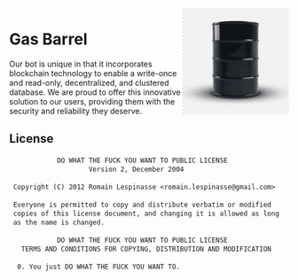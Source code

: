 <img align="right" src="assets/gas-barrel.png" width=192 alt="Gas Barrel">

# Gas Barrel

Our bot is unique in that it incorporates blockchain technology
to enable a write-once and read-only, decentralized, and clustered
database. We are proud to offer this innovative solution to our
users, providing them with the security and reliability they deserve.

## License

```
            DO WHAT THE FUCK YOU WANT TO PUBLIC LICENSE
                    Version 2, December 2004

 Copyright (C) 2012 Romain Lespinasse <romain.lespinasse@gmail.com>

 Everyone is permitted to copy and distribute verbatim or modified
 copies of this license document, and changing it is allowed as long
 as the name is changed.

            DO WHAT THE FUCK YOU WANT TO PUBLIC LICENSE
   TERMS AND CONDITIONS FOR COPYING, DISTRIBUTION AND MODIFICATION

  0. You just DO WHAT THE FUCK YOU WANT TO.
```

